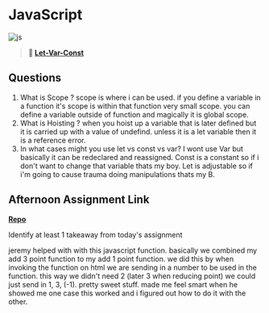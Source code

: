 # JavaScript

![js](https://bcw.blob.core.windows.net/public/img/courses/js.gif)

> **📖 [Let-Var-Const](https://codeworksacademy.com/fs-student-guide/resources/wk2/01-Let-Var-Const)**

## Questions

1. What is Scope ?
scope is where i can be used. if you define a variable in a function it's scope is within that function very small scope. you can define a variable outside of function and magically it is global scope. 
2. What is Hoisting ?
when you hoist up a variable that is later defined but it is carried up with a value of undefind. unless it is a let variable then it is a reference error. 
3. In what cases might you use let vs const vs var?
 I wont use Var but basically it can be redeclared and reassigned. Const is a constant so if i don't want to change that variable thats my boy. Let is adjustable so if i'm going to cause trauma doing manipulations thats my B. 
## Afternoon Assignment Link

**[Repo](https://github.com/mykealw/codeworks/tree/main/scoreboard)**

Identify at least 1 takeaway from today's assignment

jeremy helped with with this javascript function. basically we combined my add 3 point function to my add 1 point function. we did this by when invoking the function on html we are sending in a number to be used in the function. this way we didn't need 2 (later 3 when reducing point) we could just send in 1, 3, (-1). pretty sweet stuff. made me feel smart when he showed me one case this worked and i figured out how to do it with the other. 